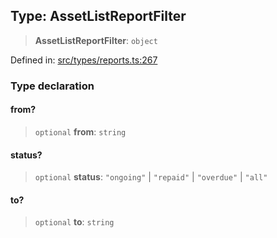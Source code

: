 
## Type: AssetListReportFilter

> **AssetListReportFilter**: `object`

Defined in: [src/types/reports.ts:267](https://github.com/centrifuge/sdk/blob/1c2f46108a7402bd0630d862d5e722fba9bd83db/src/types/reports.ts#L267)

### Type declaration

#### from?

> `optional` **from**: `string`

#### status?

> `optional` **status**: `"ongoing"` \| `"repaid"` \| `"overdue"` \| `"all"`

#### to?

> `optional` **to**: `string`
